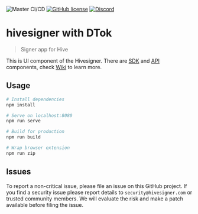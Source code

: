 ![Master CI/CD](https://github.com/ledgerconnect/hivesigner/workflows/Master%20CI/CD/badge.svg?branch=master)
[![GitHub license](https://img.shields.io/badge/license-MIT-blue.svg)](https://raw.githubusercontent.com/ledgerconnect/hivesigner/master/LICENSE)
[![Discord](https://img.shields.io/discord/352140630769664009.svg?color=%236b80c4&label=discord)](https://discord.gg/pNJn7wh)

# hivesigner with DTok

> Signer app for Hive

This is UI component of the Hivesigner. There are [SDK](https://github.com/ledgerconnect/hivesigner.js) and [API](https://github.com/ledgerconnect/hivesigner-api) components, check [Wiki](https://github.com/ledgerconnect/hivesigner/wiki) to learn more.

## Usage

``` bash
# Install dependencies
npm install

# Serve on localhost:8080
npm run serve

# Build for production
npm run build

# Wrap browser extension
npm run zip
```

## Issues

To report a non-critical issue, please file an issue on this GitHub project.
If you find a security issue please report details to `security@hivesigner.com` or trusted community members.
We will evaluate the risk and make a patch available before filing the issue.
